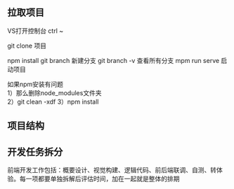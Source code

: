 
拉取项目
----------------------------

VS打开控制台  ctrl ~

git clone 项目

npm install
git branch   新建分支
git branch -v  查看所有分支
mpm run serve   启动项目

如果npm安装有问题  
1）那么删除node_modules文件夹  
2）git clean -xdf
3）npm install



项目结构
---------------------------








开发任务拆分
-----------------------------
前端开发工作包括：概要设计、视觉构建、逻辑代码、前后端联调、自测、转体验。每一项都要单独拆解后评估时间，加在一起就是整体的排期







